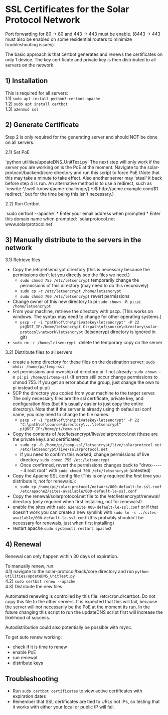# SSL Certificates for the Solar Protocol Network

Port forwarding for 80 -> 80 and 443 -> 443 must be enable. (8443 -> 443 must also be enabled on some residential routers to minimize troubleshooting issues).

The basic approach is that certbot generates and renews the certificates on only 1 device. The key certificate and private key is then distributed to all servers on the network.

## 1) Installation
This is required for all servers:<br>
1.1) `sudo apt install python3-certbot-apache`<br>
1.2) `sudo apt install certbot`<br>
1.3) `a2enmod ssl`

## 2) Generate Certificate

Step 2 is only required for the generating server and should NOT be done on all servers.<br>

2.1) Set PoE
<p>
	`python utilities/updateDNS_UnitTest.py` The next step will only work if the server you are working on is the PoE at the moment. Navigate to the solar-protocol/backend/core directory and run this script to force PoE (Note that this may take a minute to take effect. Also another server may 'steal' it back before step 4 is run. An alternative method is to use a redirect, such as `rewrite ^/.well-known/acme-challenge/(.*)$ http://acme.example.com/$1 redirect;` but for the time being this isn't necessary.)
</p>

2.2) Run Certbot
<p>
`sudo certbot --apache`
* Enter your email address when prompted
* Enter this domain name when prompted: `solarprotocol.net www.solarprotocol.net`
</p>

## 3) Manually distribute to the servers in the network

3.1) Retrieve files<br>
* Copy the /etc/letsencrypt directory (this is necessary because the permissions don't let you directly scp the files we need.)
	* `sudo chmod 755 /etc/letsencrypt` temporarily change the permissions of this directory (may need to do this recursively)
	* `sudo cp -r /etc/letsencrypt /home/letsencrypt`
	* `sudo chmod 700 /etc/letsencrypt` revert permissions 
* Change owner of this new directory to pi `sudo chown -R pi:pi /home/letsencrypt`
* From your machine, retrieve the directory with pscp. (This works on windows. The syntax may need to change for other operating systems.)
	* `pscp -r -i "path\of\the\privatekey\letsencrypt" -P 22 pi@DST_IP:/home/letsencrypt C:\path\of\source\directory\solar-protocol\network\letsencrypt` (letsencrypt directory is ignored in git) 
* `sudo rm -r /home/letsencrypt ` delete the temporary copy on the server

3.2) Distribute files to all servers<br>
* create a temp directory for these files on the destination server: `sudo mkdir /home/pi/temp-ssl`
* set permissions and ownship of directory pi if not already: `sudo chown -R pi:pi /home/pi/temp-ssl` (If errors still occur change permissions to chmod 755. If you get an error about the group, just change the own to pi instead of pi:pi)
* SCP the directory you copied from your machine to the target server. The only necessary files are the ssl certificate, private key, and configuration files (but it's usually easier to just copy the entire directory). Note that if the server is already using th defaul ssl conf name, you may need to change the file names.
	* `pscp -r -i "path\of\the\privatekey\letsencrypt" -P 22 "C:\path\of\source\directory\...\letsencrypt" pi@DST_IP:/home/pi/temp-ssl`
* Copy the contents of /etc/letsencrypt/live/solarprotocol.net (these are the private keys and certificates)
	* `sudo cp -R /home/pi/temp-ssl/letsencrypt/live/solarprotocol.net /etc/letsencrypt/live/solarprotocol.net`
	* If you need to confirm this worked, change permissions of live directory `sudo chmod 755 /etc/letsencrypt`
	* Once confirmed, revert the permissions changes back to "drwx------ 4 root root" with `sudo chmod 700 /etc/letsencrypt` (untested)
* Copy the Apache SSL config file (This is only required the first time you distribute it, not for renewals.):
	* `sudo cp /home/pi/solar-protocol/network/000-default-le-ssl.conf /etc/apache2/sites-available/000-default-le-ssl.conf`
* Copy the renewal/solarprotocol.net file to the /etc/letsencrypt/renewal/ directory (only required when first installing, not for renewals0
* enable the sites with `sudo a2ensite 000-default-le-ssl.conf` or if that doesn't work you can create a new symlink with `sudo ln -s ../sites-available/000-default-le-ssl.conf` (this probably shouldn't be necessary for renewals, just when first installing)
* restart apache `sudo systemctl restart apache2`

## 4) Renewal
Renewal can only happen within 30 days of expiration.

To manually renew, run:<br>
4.1) navigate to the solar-protocol/back/core directory and run `python utilities/updateDNS_UnitTest.py`<br>
4.2) `sudo certbot renew --apache` <br>
4.3) Distribute the new files
<p>
Automated renewing is controlled by this file: /etc/cron.d/certbot. Do not copy this file to the other servers. It is expected that this will fail, because the server will not necessarily be the PoE at the moment its run. In the future changing this script to run the updateDNS script first will increase the likelihood of success.
</p>

Autodistribution could also potentially be possible with rsync.

To get auto renew working:<br>
* check if it is time to renew
* enable PoE
* run renewal
* distribute keys

## Troubleshooting

* Run `sudo certbot certificates` to view active certificates with expiration dates
* Remember that SSL certificates are tied to URLs not IPs, so testing that it works with either your local or public IP will fail.
